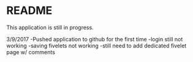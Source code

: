 # README

This application is still in progress.

3/9/2017
-Pushed application to github for the first time
-login still not working
-saving fivelets not working
-still need to add dedicated fivelet page w/ comments
